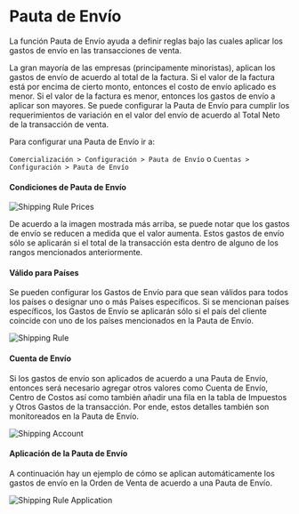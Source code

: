<!-- add-breadcrumbs -->
# Pauta de Envío

La función Pauta de Envío ayuda a definir reglas bajo las cuales aplicar los gastos de envío en las transacciones de venta. 

La gran mayoría de las empresas (principamente minoristas), aplican los gastos de envío de acuerdo al total de la factura. Si el valor de la factura está por encima de cierto monto, entonces el costo de envío aplicado es menor. Si el valor de la factura es menor, entonces los gastos de envío a aplicar son mayores. Se puede configurar la Pauta de Envío para cumplir los requerimientos de variación en el valor del envío de acuerdo al Total Neto de la transacción de venta.

Para configurar una Pauta de Envío ir a:

`Comercialización > Configuración > Pauta de Envío` o `Cuentas > Configuración > Pauta de Envío`

#### Condiciones de Pauta de Envío

<img alt="Shipping Rule Prices" class="screenshot"  src="{{docs_base_url}}/assets/img/articles/shipping-charges-1.png">

De acuerdo a la imagen mostrada más arriba, se puede notar que los gastos de envío se reducen a medida que el valor aumenta. Estos gastos de envío sólo se aplicarán si el total de la transacción esta dentro de alguno de los rangos mencionados anteriormente. 

#### Válido para Países

Se pueden configurar los Gastos de Envío para que sean válidos para todos los países o designar uno o más Países específicos. Si se mencionan países específicos, los Gastos de Envío se aplicarán sólo si el país del cliente coincide con uno de los países mencionados en la Pauta de Envío. 

<img alt="Shipping Rule " class="screenshot"  src="{{docs_base_url}}/assets/img/articles/shipping-charges-2.gif">

#### Cuenta de Envío

Si los gastos de envío son aplicados de acuerdo a una Pauta de Envío, entonces será necesario agregar otros valores como Cuenta de Envío, Centro de Costos así como también añadir una fila en la tabla de Impuestos y Otros Gastos de la transacción. Por ende, estos detalles también son monitoreados en la Pauta de Envío. 

<img alt="Shipping Account" class="screenshot"  src="{{docs_base_url}}/assets/img/articles/shipping-charges-3.png">

#### Aplicación de la Pauta de Envío

A continuación hay un ejemplo de cómo se aplican automáticamente los gastos de envío en la Orden de Venta de acuerdo a una Pauta de Envío. 

<img alt="Shipping Rule Application" class="screenshot"  src="{{docs_base_url}}/assets/img/articles/shipping-charges-4.gif">

